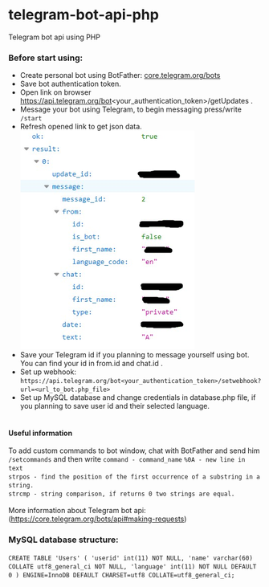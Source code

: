 # telegram-bot-api-php
Telegram bot api using PHP

### Before start using:
* Create personal bot using BotFather: [core.telegram.org/bots](https://core.telegram.org/bots#3-how-do-i-create-a-bot)
* Save bot authentication token.
* Open link on browser https://api.telegram.org/bot<your_authentication_token>/getUpdates .
* Message your bot using Telegram, to begin messaging press/write `/start`
* Refresh opened link to get json data.<br />
![getUpdates example](./getUpdates.png)
* Save your Telegram id if you planning to message yourself using bot. You can find your id in from.id and chat.id .
* Set up webhook: `https://api.telegram.org/bot<your_authentication_token>/setwebhook?url=<url_to_bot.php_file>`
* Set up MySQL database and change credentials in database.php file, if you planning to save user id and their selected language.
<br /><br />
#### Useful information

To add custom commands to bot window, chat with BotFather and send him `/setcommands` and then write `command - command_name`
`%0A - new line in text`<br />
`strpos - find the position of the first occurrence of a substring in a string.`<br />
`strcmp - string comparison, if returns 0 two strings are equal.`<br />
<br />
More information about Telegram bot api:
(https://core.telegram.org/bots/api#making-requests)
<br />
### MySQL database structure:<br />
`CREATE TABLE 'Users' (
  'userid' int(11) NOT NULL,
  'name' varchar(60) COLLATE utf8_general_ci NOT NULL,
  'language' int(11) NOT NULL DEFAULT 0
) ENGINE=InnoDB DEFAULT CHARSET=utf8 COLLATE=utf8_general_ci;`
